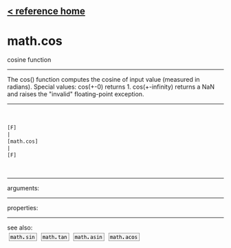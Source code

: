 [< reference home](index.html)
---

# math.cos


cosine function

---

The cos() function computes the cosine of input value (measured in radians).
Special values:
cos(+-0) returns 1.
cos(+-infinity) returns a NaN and raises the &#34;invalid&#34; floating-point
            exception.
<br>


---


```


[F]
|
[math.cos]
|
[F]

            
```

---
arguments:


---
properties:


---
see also:<br>
[![math.sin](img/object_math.sin.png)](math.sin.html)
[![math.tan](img/object_math.tan.png)](math.tan.html)
[![math.asin](img/object_math.asin.png)](math.asin.html)
[![math.acos](img/object_math.acos.png)](math.acos.html)
